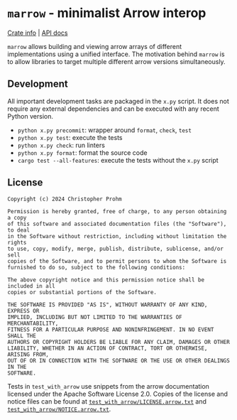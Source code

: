 # `marrow` - minimalist Arrow interop

[Crate info](https://crates.io/crates/marrow)
| [API docs](https://docs.rs/marrow/)

`marrow` allows building and viewing arrow arrays of different implementations using a unified
interface. The motivation behind `marrow` is to allow libraries to target multiple different arrow
versions simultaneously.

## Development

All important development tasks are packaged in the `x.py` script. It does not require any external
dependencies and can be executed with any recent Python version.

- `python x.py precommit`: wrapper around `format`, `check`, `test`
- `python x.py test`: execute the tests
- `python x.py check`: run linters
- `python x.py format`: format the source code
- `cargo test --all-features`: execute the tests without the `x.py` script

## License

```text
Copyright (c) 2024 Christopher Prohm

Permission is hereby granted, free of charge, to any person obtaining a copy
of this software and associated documentation files (the "Software"), to deal
in the Software without restriction, including without limitation the rights
to use, copy, modify, merge, publish, distribute, sublicense, and/or sell
copies of the Software, and to permit persons to whom the Software is
furnished to do so, subject to the following conditions:

The above copyright notice and this permission notice shall be included in all
copies or substantial portions of the Software.

THE SOFTWARE IS PROVIDED "AS IS", WITHOUT WARRANTY OF ANY KIND, EXPRESS OR
IMPLIED, INCLUDING BUT NOT LIMITED TO THE WARRANTIES OF MERCHANTABILITY,
FITNESS FOR A PARTICULAR PURPOSE AND NONINFRINGEMENT. IN NO EVENT SHALL THE
AUTHORS OR COPYRIGHT HOLDERS BE LIABLE FOR ANY CLAIM, DAMAGES OR OTHER
LIABILITY, WHETHER IN AN ACTION OF CONTRACT, TORT OR OTHERWISE, ARISING FROM,
OUT OF OR IN CONNECTION WITH THE SOFTWARE OR THE USE OR OTHER DEALINGS IN THE
SOFTWARE.
```

Tests in `test_with_arrow` use snippets from the arrow documentation licensed under the Apache
Software License 2.0. Copies of the license and notice files can be found at
[`test_with_arrow/LICENSE.arrow.txt`](test_with_arrow/LICENSE.arrow.txt) and
[`test_with_arrow/NOTICE.arrow.txt`](test_with_arrow/NOTICE.arrow.txt).
